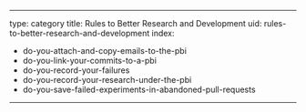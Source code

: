 
---
type: category
title: Rules to Better Research and Development
uid: rules-to-better-research-and-development
index:
 - do-you-attach-and-copy-emails-to-the-pbi
 - do-you-link-your-commits-to-a-pbi
 - do-you-record-your-failures
 - do-you-record-your-research-under-the-pbi
 - do-you-save-failed-experiments-in-abandoned-pull-requests
---



